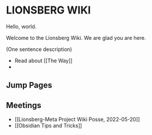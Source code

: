 # LIONSBERG WIKI

Hello, world.

Welcome to the Lionsberg Wiki. We are glad you are here. 

(One sentence description)

- Read about [[The Way]]
- 




## Jump Pages


## Meetings

- [[Lionsberg-Meta Project Wiki Posse, 2022-05-20]]
- [[Obsidian Tips and Tricks]]


